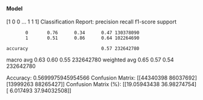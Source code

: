 #### Model
[1 0 0 ... 1 1 1]
Classification Report:
              precision    recall  f1-score   support

           0       0.76      0.34      0.47 130378090
           1       0.51      0.86      0.64 102264690

    accuracy                           0.57 232642780
   macro avg       0.63      0.60      0.55 232642780
weighted avg       0.65      0.57      0.54 232642780

Accuracy: 0.5699975945954566
Confusion Matrix:
[[44340398 86037692]
 [13999263 88265427]]
Confusion Matrix (%):
[[19.05943438 36.98274754]
 [ 6.017493   37.94032508]]
